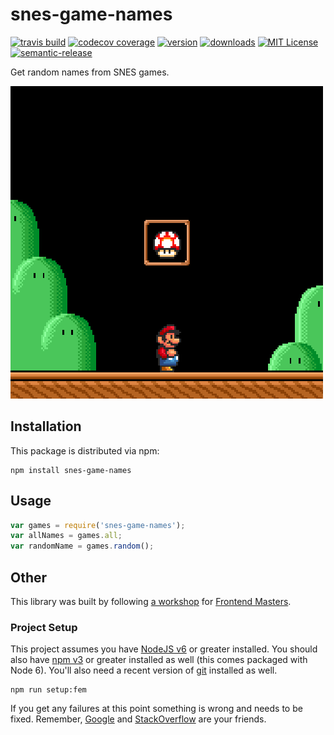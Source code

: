 # snes-game-names

[![travis build](https://img.shields.io/travis/GAntoine/snes-game-names.svg?style=flat-square)](https://travis-ci.org/GAntoine/snes-game-names)
[![codecov coverage](https://img.shields.io/codecov/c/github/GAntoine/snes-game-names.svg?style=flat-square)](https://codecov.io/github/GAntoine/snes-game-names)
[![version](https://img.shields.io/npm/v/snes-game-names.svg?style=flat-square)](http://npm.im/snes-game-names)
[![downloads](https://img.shields.io/npm/dm/snes-game-names.svg?style=flat-square)](http://npm-stat.com/charts.html?package=snes-game-names&from=2015-08-01)
[![MIT License](https://img.shields.io/npm/l/snes-game-names.svg?style=flat-square)](http://opensource.org/licenses/MIT)
[![semantic-release](https://img.shields.io/badge/%20%20%F0%9F%93%A6%F0%9F%9A%80-semantic--release-e10079.svg?style=flat-square)](https://github.com/semantic-release/semantic-release)

Get random names from SNES games.

![snes-game-names](other/snes.gif)

## Installation

This package is distributed via npm:

```
npm install snes-game-names
```

## Usage

```javascript
var games = require('snes-game-names');
var allNames = games.all;
var randomName = games.random();
```

## Other

This library was built by following [a workshop](http://kcd.im/fem-oss) for
[Frontend Masters](https://frontendmasters.com).

### Project Setup

This project assumes you have [NodeJS v6](http://nodejs.org/) or greater installed. You should
also have [npm v3](https://www.npmjs.com/) or greater installed as well (this comes packaged
with Node 6). You'll also need a recent version of [git](https://git-scm.com/) installed
as well.

```
npm run setup:fem
```

If you get any failures at this point something is wrong and needs to be fixed. Remember,
[Google](https://google.com) and [StackOverflow](https://stackoverflow.com) are your friends.
